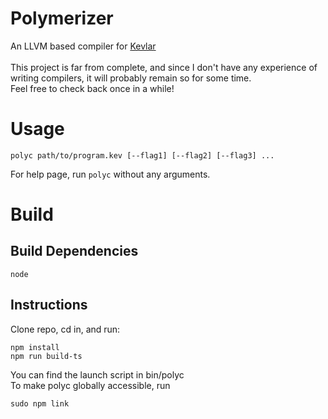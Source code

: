 # Polymerizer
An LLVM based compiler for [Kevlar](https://github.com/BlackFuffey/Kevlar) \
\
This project is far from complete, and since I don't have any experience of writing compilers, it will probably remain so for some time. \
Feel free to check back once in a while!

# Usage
```
polyc path/to/program.kev [--flag1] [--flag2] [--flag3] ...
```
For help page, run `polyc` without any arguments.

# Build
## Build Dependencies
```
node
```
## Instructions
Clone repo, cd in, and run:
```
npm install
npm run build-ts
```
You can find the launch script in bin/polyc \
To make polyc globally accessible, run
```
sudo npm link
```
